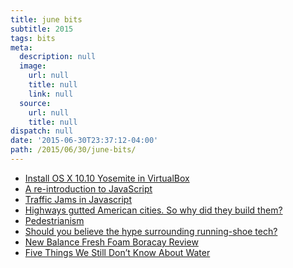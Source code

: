 ```yaml
---
title: june bits
subtitle: 2015
tags: bits
meta:
  description: null
  image:
    url: null
    title: null
    link: null
  source:
    url: null
    title: null
dispatch: null
date: '2015-06-30T23:37:12-04:00'
path: /2015/06/30/june-bits/
---
```

* [Install OS X 10.10 Yosemite in VirtualBox][vb-osx]
* [A re-introduction to JavaScript][jsTutorial]
* [Traffic Jams in Javascript][trafficJam]
* [Highways gutted American cities. So why did they build them?][highways]
* [Pedestrianism][walking]
* [Should you believe the hype surrounding running-shoe tech?][shoeTech]
* [New Balance Fresh Foam Boracay Review][sole]
* [Five Things We Still Don’t Know About Water][water]

[vb-osx]: http://blog.frd.mn/install-os-x-10-10-yosemite-in-virtualbox/
[shoeTech]: http://www.alphr.com/life-culture/1000987/should-you-believe-the-hype-surrounding-running-shoe-tech "No!"
[sole]: http://www.solereview.com/new-balance-fresh-foam-boracay-review/
[jsTutorial]: https://developer.mozilla.org/en-US/docs/Web/JavaScript/A_re-introduction_to_JavaScript
[trafficJam]: http://bit-player.org/2015/traffic-jams-in-javascript
[highways]: https://www.vox.com/2015/5/14/8605917/highways-interstate-cities-history
[walking]: http://www.podiumcafe.com/book-corner/2015/4/16/8428993/pedestrianism-by-matthew-algeo
[water]: http://nautil.us/issue/25/water/five-things-we-still-dont-know-about-water

